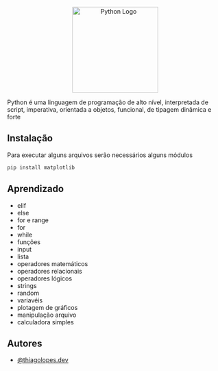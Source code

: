 <p align="center">
  <a href="http://python.org" target="blank"><img src="https://www.python.org/static/img/python-logo-large.c36dccadd999.png?1576869008" width="200" alt="Python Logo" /></a>
</p>

Python é uma linguagem de programação de alto nível, interpretada de script, imperativa, orientada a objetos, funcional, de tipagem dinâmica e forte
## Instalação

Para executar alguns arquivos serão necessários alguns módulos

```bash
pip install matplotlib
```
    
## Aprendizado

- elif
- else
- for e range
- for
- while
- funções
- input
- lista
- operadores matemáticos
- operadores relacionais
- operadores lógicos
- strings
- random
- variavéis
-  plotagem de gráficos
- manipulação arquivo
- calculadora simples


## Autores

- [@thiagolopes.dev](https://www.instagram.com/thiagolopes.dev/)

